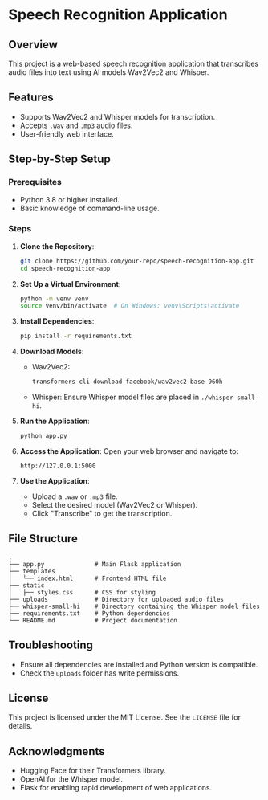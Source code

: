 # Speech Recognition Application

## Overview
This project is a web-based speech recognition application that transcribes audio files into text using AI models Wav2Vec2 and Whisper.

## Features
- Supports Wav2Vec2 and Whisper models for transcription.
- Accepts `.wav` and `.mp3` audio files.
- User-friendly web interface.

## Step-by-Step Setup

### Prerequisites
- Python 3.8 or higher installed.
- Basic knowledge of command-line usage.

### Steps

1. **Clone the Repository**:
   ```bash
   git clone https://github.com/your-repo/speech-recognition-app.git
   cd speech-recognition-app
   ```

2. **Set Up a Virtual Environment**:
   ```bash
   python -m venv venv
   source venv/bin/activate  # On Windows: venv\Scripts\activate
   ```

3. **Install Dependencies**:
   ```bash
   pip install -r requirements.txt
   ```

4. **Download Models**:
   - Wav2Vec2:
     ```bash
     transformers-cli download facebook/wav2vec2-base-960h
     ```
   - Whisper:
     Ensure Whisper model files are placed in `./whisper-small-hi`.

5. **Run the Application**:
   ```bash
   python app.py
   ```

6. **Access the Application**:
   Open your web browser and navigate to:
   ```
   http://127.0.0.1:5000
   ```

7. **Use the Application**:
   - Upload a `.wav` or `.mp3` file.
   - Select the desired model (Wav2Vec2 or Whisper).
   - Click "Transcribe" to get the transcription.

## File Structure
```
.
├── app.py              # Main Flask application
├── templates
│   └── index.html      # Frontend HTML file
├── static
│   ├── styles.css      # CSS for styling
├── uploads             # Directory for uploaded audio files
├── whisper-small-hi    # Directory containing the Whisper model files
├── requirements.txt    # Python dependencies
└── README.md           # Project documentation
```

## Troubleshooting
- Ensure all dependencies are installed and Python version is compatible.
- Check the `uploads` folder has write permissions.

## License
This project is licensed under the MIT License. See the `LICENSE` file for details.

## Acknowledgments
- Hugging Face for their Transformers library.
- OpenAI for the Whisper model.
- Flask for enabling rapid development of web applications.

